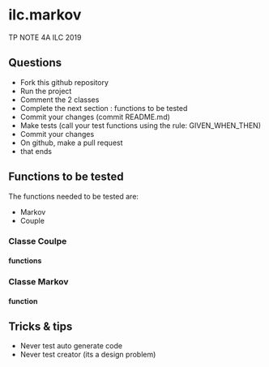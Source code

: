 # ilc.markov
TP NOTE 4A ILC 2019

## Questions
- Fork this github repository
- Run the project
- Comment the 2 classes
- Complete the next section : functions to be tested
- Commit your changes (commit README.md)
- Make tests (call your test functions using the rule: GIVEN_WHEN_THEN) 
- Commit your changes
- On github, make a pull request 
- that ends

## Functions to be tested
The functions needed to be tested are:
  - Markov
  - Couple

### Classe Coulpe
#### functions

### Classe Markov
#### function

## Tricks & tips

- Never test auto generate code
- Never test creator (its a design problem)
